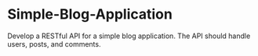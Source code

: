# Simple-Blog-Application
Develop a RESTful API for a simple blog application. The API should handle users, posts, and comments.
